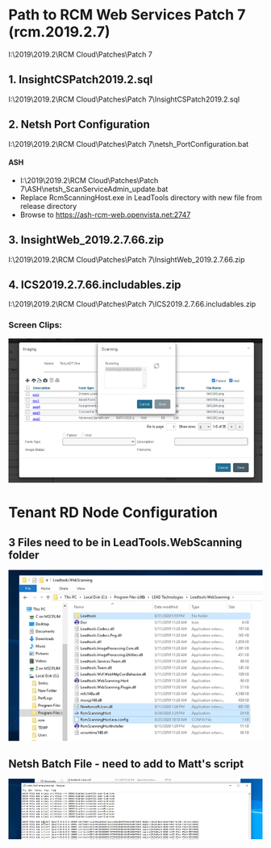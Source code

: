 # Path to RCM Web Services Patch 7 (rcm.2019.2.7)
I:\2019\2019.2\RCM Cloud\Patches\Patch 7

## 1.  InsightCSPatch2019.2.sql
I:\2019\2019.2\RCM Cloud\Patches\Patch 7\InsightCSPatch2019.2.sql

## 2.  Netsh Port Configuration
I:\2019\2019.2\RCM Cloud\Patches\Patch 7\netsh_PortConfiguration.bat

#### ASH
- I:\2019\2019.2\RCM Cloud\Patches\Patch 7\ASH\netsh_ScanServiceAdmin_update.bat
- Replace RcmScanningHost.exe in LeadTools directory with new file from release directory
- Browse to https://ash-rcm-web.openvista.net:2747


## 3.  InsightWeb_2019.2.7.66.zip
I:\2019\2019.2\RCM Cloud\Patches\Patch 7\InsightWeb_2019.2.7.66.zip

## 4.  ICS2019.2.7.66.includables.zip
I:\2019\2019.2\RCM Cloud\Patches\Patch 7\ICS2019.2.7.66.includables.zip


### Screen Clips:

![image.png](/.attachments/image-5500d072-f454-4cbe-b5fc-5558e90ea4c4.png)


# Tenant RD Node Configuration

## 3 Files need to be in LeadTools.WebScanning folder

![image.png](/.attachments/image-cc48902e-14ca-4feb-b8ae-099da85fe5df.png)

## Netsh Batch File - need to add to Matt's script

![image.png](/.attachments/image-3946c688-6f0b-45b7-af0e-13fe68db5b99.png)



## 



